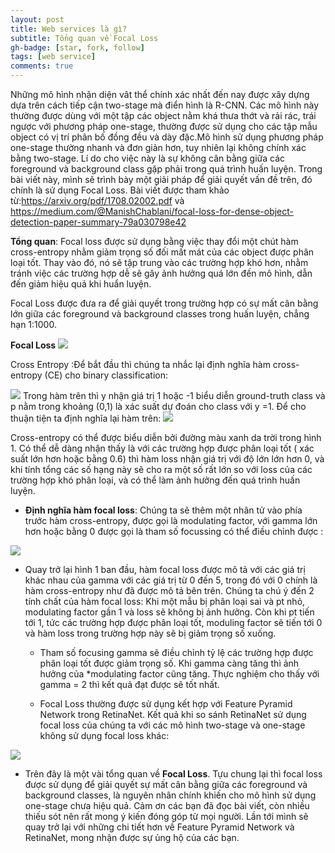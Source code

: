 ```yaml
---
layout: post
title: Web services là gì?
subtitle: Tổng quan về Focal Loss
gh-badge: [star, fork, follow]
tags: [web service]  
comments: true
---
```


Những mô hình nhận diện vât thể chính xác nhất đến nay được xây dựng dựa trên cách tiếp cận two-stage mà điển hình là R-CNN. Các mô hình này thường được dùng với một tập các object nằm khá thưa thớt và rải rác, trái ngược với phương pháp one-stage, thường được sử dụng cho các tập mẫu object có vị trí phân bố đồng đều và dày đặc.Mô hình sử dụng phương pháp one-stage thường nhanh và đơn giản hơn, tuy nhiên lại không chính xác bằng two-stage. Lí do cho việc này là sự không cân bằng giữa các foreground và background class gặp phải trong quá trình huấn luyện. Trong bài viết này, mình sẽ trình bày một giải pháp để giải quyết vấn đề trên, đó chính là sử dụng Focal Loss. Bài viết được tham khảo từ:https://arxiv.org/pdf/1708.02002.pdf và https://medium.com/@ManishChablani/focal-loss-for-dense-object-detection-paper-summary-79a030798e42

**Tổng quan**: Focal loss được sử dụng bằng việc thay đổi một chút hàm cross-entropy nhằm giảm trọng số đối mất mát của các object được phân loại tốt. Thay vào đó, nó sẽ tập trung vào các trường hợp khó hơn, nhằm tránh việc các trường hợp dễ sẽ gây ảnh hưởng quá lớn đến mô hình, dẫn đến giảm hiệu quả khi huẩn luyện.

Focal Loss được đưa ra để giải quyết trong trường hợp có sự mất cân bằng lớn giữa các foreground và background classes trong huấn luyện, chẳng hạn 1:1000.

**Focal Loss**
![](https://fmlcb.s3.dualstack.us-east-2.amazonaws.com/original/2X/9/91fb7f6e974747f7a94906d55fe66bbf8a63ba63.png)

Cross Entropy :Để bắt đầu thì chúng ta nhắc lại định nghĩa hàm cross-entropy (CE) cho binary classification: 

![](https://fmlcb.s3.dualstack.us-east-2.amazonaws.com/original/2X/7/768164e621e5042e8ccfdf2a71c972b947019211.jpeg)
Trong hàm trên thì y nhận giá trị 1 hoặc -1 biểu diễn ground-truth class và p nằm trong khoảng (0,1) là xác suất dự đoán cho class với y =1. Để cho thuận tiện ta định nghĩa lại hàm trên: 
![](https://fmlcb.s3.dualstack.us-east-2.amazonaws.com/original/2X/3/33ff02e9d495d021659f2f5c227f44b090ed9af5.png)

Cross-entropy có thể được biểu diễn bởi đường màu xanh da trời trong hình 1. Có thể dễ dàng nhận thấy là với các trường hợp được phân loại tốt ( xác suất lớn hơn hoặc bằng 0.6) thì hàm loss nhận giá trị với độ lớn lớn hơn 0, và khi tính tổng các số hạng này sẽ cho ra một số rất lớn so với loss của các trường hợp khó phân loại, và có thể làm ảnh hưởng đến quá trình huấn luyện.

- **Định nghĩa hàm focal loss**: Chúng ta sẽ thêm một nhân tử vào phía trước hàm cross-entropy, được gọi là modulating factor, với gamma lớn hơn hoặc bằng 0 được gọi là tham số focussing có thể điều chỉnh được :

![](https://forum.machinelearningcoban.com/uploads/default/optimized/2X/8/8609858dda85fa12f4a9f8ae3ca16b4a97f6dabb_2_690x88.jpeg)

- Quay trở lại hình 1 ban đầu, hàm focal loss được mô tả với các giá trị khác nhau của gamma với các giá trị từ 0 đến 5, trong đó với 0 chính là hàm cross-entropy như đã được mô tả bên trên. Chúng ta chú ý đến 2 tính chất của hàm focal loss:
Khi một mẫu bị phân loại sai và pt nhỏ, modulating factor gần 1 và loss sẽ không bị ảnh hưởng. Còn khi pt tiến tới 1, tức các trường hợp được phân loại tốt, moduling factor sẽ tiến tới 0 và hàm loss trong trường hợp này sẽ bị giảm trọng số xuống.

  - Tham số focusing gamma sẽ điều chỉnh tỷ lệ các trường hợp được phân loại tốt được giảm trọng số. Khi gamma càng tăng thì ảnh hưởng của *modulating factor cũng tăng. Thực nghiệm cho thấy với gamma = 2 thì kết quả đạt được sẽ tốt nhất.

  - Focal Loss thường được sử dụng kết hợp với Feature Pyramid Network trong RetinaNet. Kết quả khi so sánh RetinaNet sử dụng focal loss của chúng ta với các mô hình two-stage và one-stage không sử dụng focal loss khác:

![](https://forum.machinelearningcoban.com/uploads/default/optimized/2X/b/b84e1a287302135a8379e708919b37524d2f63c3_2_690x429.png)


- Trên đây là một vài tổng quan về **Focal Loss**. Tựu chung lại thì focal loss được sử dụng để giải quyết sự mất cân bằng giữa các foreground và background classes, là nguyên nhân chính khiến cho mô hình sử dụng one-stage chưa hiệu quả. Cảm ơn các bạn đã đọc bài viết, còn nhiều thiếu sót nên rất mong ý kiến đóng góp từ mọi người. Lần tới mình sẽ quay trở lại với những chi tiết hơn về Feature Pyramid Network và RetinaNet, mong nhận được sự ủng hộ của các bạn.
